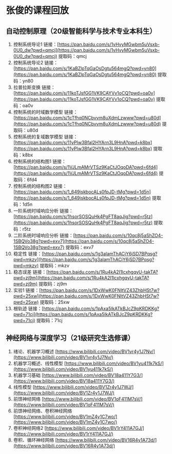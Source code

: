 # 张俊的课程回放

## 自动控制原理（20级智能科学与技术专业本科生）

1. 控制系统导论1           链接：[https://pan.baidu.com/s/1vHvyMGwbm5uVsxb-0U0_dw?pwd=qmcj](https://pan.baidu.com/s/1vHvyMGwbm5uVsxb-0U0_dw?pwd=qmcj)    提取码：qmcj
2. 控制系统导论2           链接：[https://pan.baidu.com/s/1KaBZlpTqGaOsDgtu564mgQ?pwd=yn80](https://pan.baidu.com/s/1KaBZlpTqGaOsDgtu564mgQ?pwd=yn80)    提取码：yn80
3. 拉普拉斯变换            链接：[https://pan.baidu.com/s/11koTJsfGG1VK9CAYVv1oCQ?pwd=oa0v](https://pan.baidu.com/s/11koTJsfGG1VK9CAYVv1oCQ?pwd=oa0v)    提取码：oa0v
4. 控制系统的时域数学模型   链接：[https://pan.baidu.com/s/1cTfhq0NCbvvm8uXdmLzwww?pwd=u80d](https://pan.baidu.com/s/1cTfhq0NCbvvm8uXdmLzwww?pwd=u80d)    提取码：u80d
5. 控制系统的复域数学模型   链接：[https://pan.baidu.com/s/11yPIw3Bfal2HYArn3L9HnA?pwd=k8bx](https://pan.baidu.com/s/11yPIw3Bfal2HYArn3L9HnA?pwd=k8bx)    提取码：k8bx
6. 控制系统的结构图1       链接：[https://pan.baidu.com/s/1VJLmAMrVTSz9KaCtJOqoDA?pwd=6fd4](https://pan.baidu.com/s/1VJLmAMrVTSz9KaCtJOqoDA?pwd=6fd4)    提取码：6fd4
7. 控制系统的结构图2       链接：[https://pan.baidu.com/s/1_649iskbocALs0fpJD-tMg?pwd=1d5n](https://pan.baidu.com/s/1_649iskbocALs0fpJD-tMg?pwd=1d5n)    提取码：1d5n
8. 一阶系统时域响应分析     链接：[https://pan.baidu.com/s/1hsorSOSQuHk4PgFT8aqJjg?pwd=r5tz](https://pan.baidu.com/s/1hsorSOSQuHk4PgFT8aqJjg?pwd=r5tz)    提取码：r5tz
9. 二阶系统时域响应分析     链接：[https://pan.baidu.com/s/10qc8j5aShZO4-1SBQVo38g?pwd=exv7](https://pan.baidu.com/s/10qc8j5aShZO4-1SBQVo38g?pwd=exv7)    提取码：exv7
10. 稳定性                链接：[https://pan.baidu.com/s/1g3alamThACjY6jSD7BPqsg?pwd=mkzv](https://pan.baidu.com/s/1g3alamThACjY6jSD7BPqsg?pwd=mkzv)    提取码：mkzv
11. 稳态误差              链接：[https://pan.baidu.com/s/1Ru4kA2I1lcxhgqyU-takTA?pwd=zj9m](https://pan.baidu.com/s/1Ru4kA2I1lcxhgqyU-takTA?pwd=zj9m)    提取码：zj9m
12. 实验1                链接：[https://pan.baidu.com/s/1DxWwK0FNItVZ43ZhbHSt7w?pwd=25xw](https://pan.baidu.com/s/1DxWwK0FNItVZ43ZhbHSt7w?pwd=25xw)     提取码：25xw
13. 根轨迹               链接：[https://pan.baidu.com/s/1pAxa5lkATkBJcZ9pKRDKKg?pwd=71cj](https://pan.baidu.com/s/1pAxa5lkATkBJcZ9pKRDKKg?pwd=71cj)     提取码：71cj

## 神经网络与深度学习（21级研究生选修课）

1. 绪论、机器学习概述           [https://www.bilibili.com/video/BV1vr4y1J7Nv/](https://www.bilibili.com/video/BV1vr4y1J7Nv/)
2. 机器学习概述、线性模型        [https://www.bilibili.com/video/BV1yu411k7kS/](https://www.bilibili.com/video/BV1yu411k7kS/)
3. 机器学习基础                [https://www.bilibili.com/video/BV18a411Y7G3/](https://www.bilibili.com/video/BV18a411Y7G3/)
4. 线性模型                   [https://www.bilibili.com/video/BV1Zr4y1J7WJ/](https://www.bilibili.com/video/BV1Zr4y1J7WJ/)
5. 前馈神经网络                [https://www.bilibili.com/video/BV1oF411M7sV/](https://www.bilibili.com/video/BV1oF411M7sV/)
6. 前馈神经网络、卷积神经网络    [https://www.bilibili.com/video/BV1mZ4y1C7wo/](https://www.bilibili.com/video/BV1mZ4y1C7wo/)
7. 卷积神经网络2               [https://www.bilibili.com/video/BV1rY411A7GJ/](https://www.bilibili.com/video/BV1rY411A7GJ/) 
8. 卷积、循环神经网络           [https://www.bilibili.com/video/BV16R4y1A73d/](https://www.bilibili.com/video/BV16R4y1A73d/)

